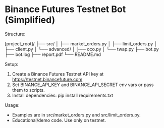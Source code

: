 # Binance Futures Testnet Bot (Simplified)

Structure:

[project_root]/
├── src/
│   ├── market_orders.py
│   ├── limit_orders.py
│   ├── client.py
│   └── advanced/
│       ├── oco.py
│       └── twap.py
├── bot.py
├── bot.log
├── report.pdf
└── README.md

Setup:
1. Create a Binance Futures Testnet API key at https://testnet.binancefuture.com
2. Set BINANCE_API_KEY and BINANCE_API_SECRET env vars or pass them to scripts.
3. Install dependencies:
   pip install requirements.txt

Usage:
- Examples are in src/market_orders.py and src/limit_orders.py.
- Educational/demo code. Use only on testnet.
